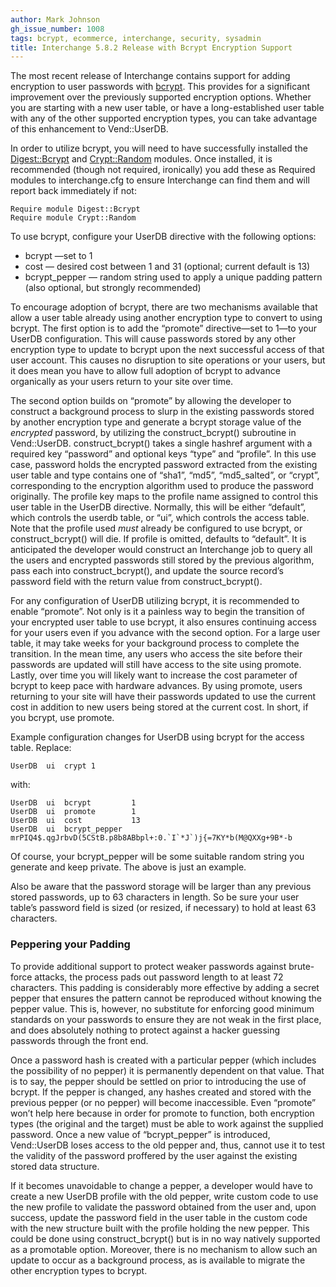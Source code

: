 ```yaml
---
author: Mark Johnson
gh_issue_number: 1008
tags: bcrypt, ecommerce, interchange, security, sysadmin
title: Interchange 5.8.2 Release with Bcrypt Encryption Support
---
```




The most recent release of Interchange contains support for adding encryption to user passwords with [bcrypt](http://bcrypt.sourceforge.net/). This provides for a significant improvement over the previously supported encryption options. Whether you are starting with a new user table, or have a long-established user table with any of the other supported encryption types, you can take advantage of this enhancement to Vend::UserDB.

In order to utilize bcrypt, you will need to have successfully installed the [Digest::Bcrypt](http://search.cpan.org/~jaitken/Digest-Bcrypt-1.0.1/lib/Digest/Bcrypt.pm) and [Crypt::Random](http://search.cpan.org/~vipul/Crypt-Random-1.25/lib/Crypt/Random.pm) modules. Once installed, it is recommended (though not required, ironically) you add these as Required modules to interchange.cfg to ensure Interchange can find them and will report back immediately if not:

```
Require module Digest::Bcrypt
Require module Crypt::Random
```

To use bcrypt, configure your UserDB directive with the following options:

- bcrypt —set to 1
- cost — desired cost between 1 and 31 (optional; current default is 13)
- bcrypt_pepper — random string used to apply a unique padding pattern (also optional, but strongly recommended)

To encourage adoption of bcrypt, there are two mechanisms available that allow a user table already using another encryption type to convert to using bcrypt. The first option is to add the “promote” directive—set to 1—to your UserDB configuration. This will cause passwords stored by any other encryption type to update to bcrypt upon the next successful access of that user account. This causes no disruption to site operations or your users, but it does mean you have to allow full adoption of bcrypt to advance organically as your users return to your site over time.

The second option builds on “promote” by allowing the developer to construct a background process to slurp in the existing passwords stored by another encryption type and generate a bcrypt storage value of the *encrypted* password, by utilizing the construct_bcrypt() subroutine in Vend::UserDB. construct_bcrypt() takes a single hashref argument with a required key “password” and optional keys “type” and “profile”. In this use case, password holds the encrypted password extracted from the existing user table and type contains one of “sha1”, “md5”, “md5_salted”, or “crypt”, corresponding to the encryption algorithm used to produce the password originally. The profile key maps to the profile name assigned to control this user table in the UserDB directive. Normally, this will be either “default”, which controls the userdb table, or “ui”, which controls the access table. Note that the profile used *must* already be configured to use bcrypt, or construct_bcrypt() will die. If profile is omitted, defaults to “default”. It is anticipated the developer would construct an Interchange job to query all the users and encrypted passwords still stored by the previous algorithm, pass each into construct_bcrypt(), and update the source record’s password field with the return value from construct_bcrypt().

For any configuration of UserDB utilizing bcrypt, it is recommended to enable “promote”. Not only is it a painless way to begin the transition of your encrypted user table to use bcrypt, it also ensures continuing access for your users even if you advance with the second option. For a large user table, it may take weeks for your background process to complete the transition. In the mean time, any users who access the site before their passwords are updated will still have access to the site using promote. Lastly, over time you will likely want to increase the cost parameter of bcrypt to keep pace with hardware advances. By using promote, users returning to your site will have their passwords updated to use the current cost in addition to new users being stored at the current cost. In short, if you bcrypt, use promote.

Example configuration changes for UserDB using bcrypt for the access table. Replace:

```
UserDB  ui  crypt 1
```

with:

```
UserDB  ui  bcrypt         1
UserDB  ui  promote        1
UserDB  ui  cost           13
UserDB  ui  bcrypt_pepper  mrPIQ4$.qgJrbvD(5CStB.p8b8ABbpl+:0.`I`*J`)j{=7KY*b(M@QXXg+9B*-b
```

Of course, your bcrypt_pepper will be some suitable random string you generate and keep private. The above is just an example.

Also be aware that the password storage will be larger than any previous stored passwords, up to 63 characters in length. So be sure your user table’s password field is sized (or resized, if necessary) to hold at least 63 characters.

### Peppering your Padding

To provide additional support to protect weaker passwords against brute-force attacks, the process pads out password length to at least 72 characters. This padding is considerably more effective by adding a secret pepper that ensures the pattern cannot be reproduced without knowing the pepper value. This is, however, no substitute for enforcing good minimum standards on your passwords to ensure they are not weak in the first place, and does absolutely nothing to protect against a hacker guessing passwords through the front end.

Once a password hash is created with a particular pepper (which includes the possibility of no pepper) it is permanently dependent on that value. That is to say, the pepper should be settled on prior to introducing the use of bcrypt. If the pepper is changed, any hashes created and stored with the previous pepper (or no pepper) will become inaccessible. Even “promote” won’t help here because in order for promote to function, both encryption types (the original and the target) must be able to work against the supplied password. Once a new value of “bcrypt_pepper” is introduced, Vend::UserDB loses access to the old pepper and, thus, cannot use it to test the validity of the password proffered by the user against the existing stored data structure.

If it becomes unavoidable to change a pepper, a developer would have to create a new UserDB profile with the old pepper, write custom code to use the new profile to validate the password obtained from the user and, upon success, update the password field in the user table in the custom code with the new structure built with the profile holding the new pepper. This could be done using construct_bcrypt() but is in no way natively supported as a promotable option. Moreover, there is no mechanism to allow such an update to occur as a background process, as is available to migrate the other encryption types to bcrypt.


